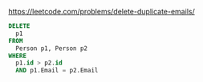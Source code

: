 https://leetcode.com/problems/delete-duplicate-emails/

```sql
DELETE 
  p1 
FROM 
  Person p1, Person p2
WHERE 
  p1.id > p2.id 
  AND p1.Email = p2.Email
```
